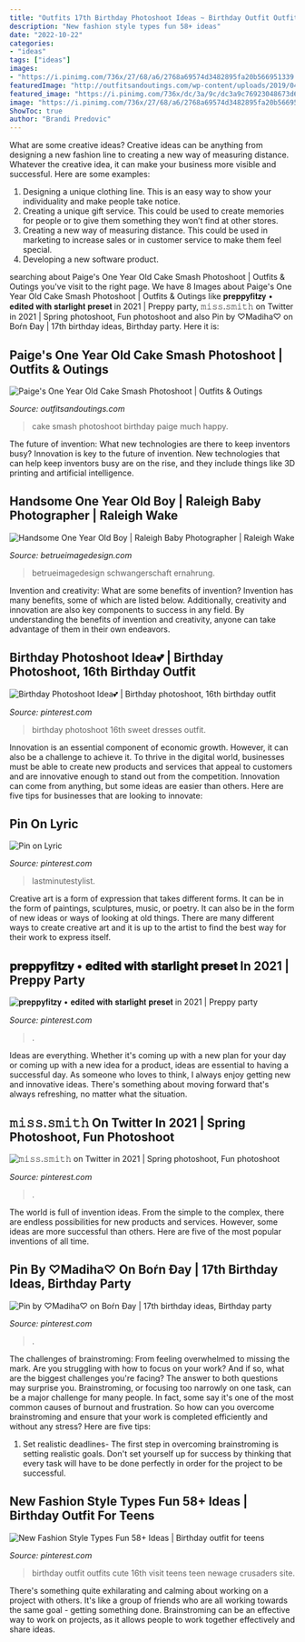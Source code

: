 ```yaml
---
title: "Outfits 17th Birthday Photoshoot Ideas ~ Birthday Outfit Outfits Cute 16th Visit Teens Teen Newage Crusaders Site"
description: "New fashion style types fun 58+ ideas"
date: "2022-10-22"
categories:
- "ideas"
tags: ["ideas"]
images:
- "https://i.pinimg.com/736x/27/68/a6/2768a69574d3482895fa20b566951339.jpg"
featuredImage: "http://outfitsandoutings.com/wp-content/uploads/2019/04/BPP_4457.jpg"
featured_image: "https://i.pinimg.com/736x/dc/3a/9c/dc3a9c76923048673d6e6ecf0c16f8bb.jpg"
image: "https://i.pinimg.com/736x/27/68/a6/2768a69574d3482895fa20b566951339.jpg"
ShowToc: true
author: "Brandi Predovic"
---
```



What are some creative ideas?
Creative ideas can be anything from designing a new fashion line to creating a new way of measuring distance. Whatever the creative idea, it can make your business more visible and successful. Here are some examples:
1. Designing a unique clothing line. This is an easy way to show your individuality and make people take notice.
2. Creating a unique gift service. This could be used to create memories for people or to give them something they won’t find at other stores.
3. Creating a new way of measuring distance. This could be used in marketing to increase sales or in customer service to make them feel special.
4. Developing a new software product.

	

		
searching about Paige&#039;s One Year Old Cake Smash Photoshoot | Outfits &amp; Outings you've visit to the right page. We have 8 Images about Paige&#039;s One Year Old Cake Smash Photoshoot | Outfits &amp; Outings like 𝐩𝐫𝐞𝐩𝐩𝐲𝐟𝐢𝐭𝐳𝐲 • 𝐞𝐝𝐢𝐭𝐞𝐝 𝐰𝐢𝐭𝐡 𝐬𝐭𝐚𝐫𝐥𝐢𝐠𝐡𝐭 𝐩𝐫𝐞𝐬𝐞𝐭 in 2021 | Preppy party, 𝚖𝚒𝚜𝚜.𝚜𝚖𝚒𝚝𝚑 on Twitter in 2021 | Spring photoshoot, Fun photoshoot and also Pin by ♡Madiha♡ on Boŕn Đay | 17th birthday ideas, Birthday party. Here it is:
		
    
## Paige&#039;s One Year Old Cake Smash Photoshoot | Outfits &amp; Outings

<img loading=lazy src="http://outfitsandoutings.com/wp-content/uploads/2019/04/BPP_4457.jpg" onerror="this.onerror=null;this.src='https://tse1.mm.bing.net/th?id=OIP.s84JYg5mezCqkgCYAv8QywHaLF&amp;pid=15.1';" alt="Paige&#039;s One Year Old Cake Smash Photoshoot | Outfits &amp; Outings">

_Source: outfitsandoutings.com_

>cake smash photoshoot birthday paige much happy. 

	

The future of invention: What new technologies are there to keep inventors busy?
Innovation is key to the future of invention. New technologies that can help keep inventors busy are on the rise, and they include things like 3D printing and artificial intelligence.

    
## Handsome One Year Old Boy | Raleigh Baby Photographer | Raleigh Wake

<img loading=lazy src="https://betrueimagedesign.com/wp-content/uploads/2016/01/12-10286-post/first-birthday-outdoor-photos(pp_w768_h1664).jpg" onerror="this.onerror=null;this.src='https://tse3.mm.bing.net/th?id=OIP.a2oKw1mI1uuLM4IyKuwpOwHaQD&amp;pid=15.1';" alt="Handsome One Year Old Boy | Raleigh Baby Photographer | Raleigh Wake">

_Source: betrueimagedesign.com_

>betrueimagedesign schwangerschaft ernahrung. 

	

Invention and creativity: What are some benefits of invention?
Invention has many benefits, some of which are listed below. Additionally, creativity and innovation are also key components to success in any field. By understanding the benefits of invention and creativity, anyone can take advantage of them in their own endeavors.

    
## Birthday Photoshoot Idea💕 | Birthday Photoshoot, 16th Birthday Outfit

<img loading=lazy src="https://i.pinimg.com/736x/4e/2a/81/4e2a81f45b66fcddf83a585d4ef5fafe.jpg" onerror="this.onerror=null;this.src='https://tse1.mm.bing.net/th?id=OIP.H-WA_FpxJvyY3CUEHgNIXwHaLH&amp;pid=15.1';" alt="Birthday Photoshoot Idea💕 | Birthday photoshoot, 16th birthday outfit">

_Source: pinterest.com_

>birthday photoshoot 16th sweet dresses outfit. 

	

Innovation is an essential component of economic growth. However, it can also be a challenge to achieve it. To thrive in the digital world, businesses must be able to create new products and services that appeal to customers and are innovative enough to stand out from the competition. Innovation can come from anything, but some ideas are easier than others. Here are five tips for businesses that are looking to innovate:

    
## Pin On Lyric

<img loading=lazy src="https://i.pinimg.com/736x/dc/3a/9c/dc3a9c76923048673d6e6ecf0c16f8bb.jpg" onerror="this.onerror=null;this.src='https://tse1.mm.bing.net/th?id=OIP.xM5nAFlcuQK_7J6dgf8Y9AHaKh&amp;pid=15.1';" alt="Pin on Lyric">

_Source: pinterest.com_

>lastminutestylist. 

	

Creative art is a form of expression that takes different forms. It can be in the form of paintings, sculptures, music, or poetry. It can also be in the form of new ideas or ways of looking at old things. There are many different ways to create creative art and it is up to the artist to find the best way for their work to express itself.

    
## 𝐩𝐫𝐞𝐩𝐩𝐲𝐟𝐢𝐭𝐳𝐲 • 𝐞𝐝𝐢𝐭𝐞𝐝 𝐰𝐢𝐭𝐡 𝐬𝐭𝐚𝐫𝐥𝐢𝐠𝐡𝐭 𝐩𝐫𝐞𝐬𝐞𝐭 In 2021 | Preppy Party

<img loading=lazy src="https://i.pinimg.com/736x/50/67/fb/5067fba6da36a3148670aa187be62b5d.jpg" onerror="this.onerror=null;this.src='https://tse1.mm.bing.net/th?id=OIP.jmKZIucBAJdEgx3wIl60rQHaLj&amp;pid=15.1';" alt="𝐩𝐫𝐞𝐩𝐩𝐲𝐟𝐢𝐭𝐳𝐲 • 𝐞𝐝𝐢𝐭𝐞𝐝 𝐰𝐢𝐭𝐡 𝐬𝐭𝐚𝐫𝐥𝐢𝐠𝐡𝐭 𝐩𝐫𝐞𝐬𝐞𝐭 in 2021 | Preppy party">

_Source: pinterest.com_

>. 

	

Ideas are everything. Whether it's coming up with a new plan for your day or coming up with a new idea for a product, ideas are essential to having a successful day. As someone who loves to think, I always enjoy getting new and innovative ideas. There's something about moving forward that's always refreshing, no matter what the situation.

    
## 𝚖𝚒𝚜𝚜.𝚜𝚖𝚒𝚝𝚑 On Twitter In 2021 | Spring Photoshoot, Fun Photoshoot

<img loading=lazy src="https://i.pinimg.com/736x/9e/7c/bc/9e7cbc6716adab2e217452928ce82fd4.jpg" onerror="this.onerror=null;this.src='https://tse1.mm.bing.net/th?id=OIP.8iNp7oKIL3d_POsVZHonVQHaLH&amp;pid=15.1';" alt="𝚖𝚒𝚜𝚜.𝚜𝚖𝚒𝚝𝚑 on Twitter in 2021 | Spring photoshoot, Fun photoshoot">

_Source: pinterest.com_

>. 

	

The world is full of invention ideas. From the simple to the complex, there are endless possibilities for new products and services. However, some ideas are more successful than others. Here are five of the most popular inventions of all time.

    
## Pin By ♡Madiha♡ On Boŕn Đay | 17th Birthday Ideas, Birthday Party

<img loading=lazy src="https://i.pinimg.com/736x/27/68/a6/2768a69574d3482895fa20b566951339.jpg" onerror="this.onerror=null;this.src='https://tse2.mm.bing.net/th?id=OIP.ka8fnrEOldlRvlQwsnc-VgHaJA&amp;pid=15.1';" alt="Pin by ♡Madiha♡ on Boŕn Đay | 17th birthday ideas, Birthday party">

_Source: pinterest.com_

>. 

	

The challenges of brainstroming: From feeling overwhelmed to missing the mark.
Are you struggling with how to focus on your work? And if so, what are the biggest challenges you're facing? The answer to both questions may surprise you. Brainstroming, or focusing too narrowly on one task, can be a major challenge for many people. In fact, some say it's one of the most common causes of burnout and frustration. 
So how can you overcome brainstroming and ensure that your work is completed efficiently and without any stress? Here are five tips: 

1. Set realistic deadlines- The first step in overcoming brainstroming is setting realistic goals. Don't set yourself up for success by thinking that every task will have to be done perfectly in order for the project to be successful.

    
## New Fashion Style Types Fun 58+ Ideas | Birthday Outfit For Teens

<img loading=lazy src="https://i.pinimg.com/736x/b9/2d/15/b92d159c1ced3e5db390b75745f5041c.jpg" onerror="this.onerror=null;this.src='https://tse3.mm.bing.net/th?id=OIP.VEYzVD_hUmM5pG4hff2UTAAAAA&amp;pid=15.1';" alt="New Fashion Style Types Fun 58+ Ideas | Birthday outfit for teens">

_Source: pinterest.com_

>birthday outfit outfits cute 16th visit teens teen newage crusaders site. 

	

There's something quite exhilarating and calming about working on a project with others. It's like a group of friends who are all working towards the same goal - getting something done. Brainstroming can be an effective way to work on projects, as it allows people to work together effectively and share ideas.

